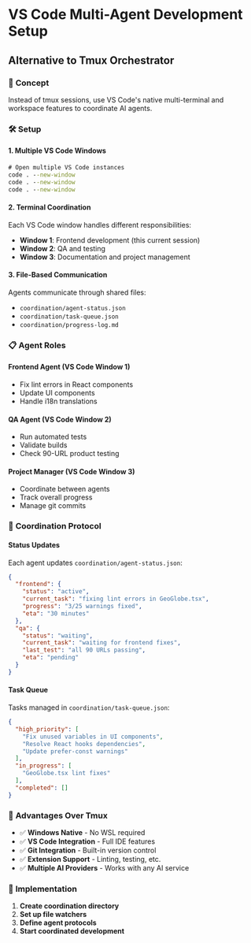 # VS Code Multi-Agent Development Setup
## Alternative to Tmux Orchestrator

### 🎯 **Concept**
Instead of tmux sessions, use VS Code's native multi-terminal and workspace features to coordinate AI agents.

### 🛠️ **Setup**

#### **1. Multiple VS Code Windows**
```cmd
# Open multiple VS Code instances
code . --new-window
code . --new-window  
code . --new-window
```

#### **2. Terminal Coordination**
Each VS Code window handles different responsibilities:
- **Window 1**: Frontend development (this current session)
- **Window 2**: QA and testing
- **Window 3**: Documentation and project management

#### **3. File-Based Communication**
Agents communicate through shared files:
- `coordination/agent-status.json`
- `coordination/task-queue.json`
- `coordination/progress-log.md`

### 📋 **Agent Roles**

#### **Frontend Agent (VS Code Window 1)**
- Fix lint errors in React components
- Update UI components
- Handle i18n translations

#### **QA Agent (VS Code Window 2)**  
- Run automated tests
- Validate builds
- Check 90-URL product testing

#### **Project Manager (VS Code Window 3)**
- Coordinate between agents
- Track overall progress
- Manage git commits

### 🔄 **Coordination Protocol**

#### **Status Updates**
Each agent updates `coordination/agent-status.json`:
```json
{
  "frontend": {
    "status": "active",
    "current_task": "fixing lint errors in GeoGlobe.tsx",
    "progress": "3/25 warnings fixed",
    "eta": "30 minutes"
  },
  "qa": {
    "status": "waiting",
    "current_task": "waiting for frontend fixes",
    "last_test": "all 90 URLs passing",
    "eta": "pending"
  }
}
```

#### **Task Queue**
Tasks managed in `coordination/task-queue.json`:
```json
{
  "high_priority": [
    "Fix unused variables in UI components",
    "Resolve React hooks dependencies",
    "Update prefer-const warnings"
  ],
  "in_progress": [
    "GeoGlobe.tsx lint fixes"
  ],
  "completed": []
}
```

### 🚀 **Advantages Over Tmux**
- ✅ **Windows Native** - No WSL required
- ✅ **VS Code Integration** - Full IDE features
- ✅ **Git Integration** - Built-in version control
- ✅ **Extension Support** - Linting, testing, etc.
- ✅ **Multiple AI Providers** - Works with any AI service

### 🎯 **Implementation**
1. **Create coordination directory**
2. **Set up file watchers**
3. **Define agent protocols**
4. **Start coordinated development**
